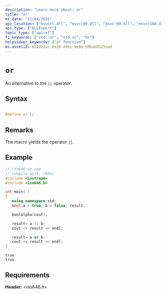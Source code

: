 ```yaml
---
description: "Learn more about: or"
title: "or"
ms.date: "11/04/2016"
api_location: ["msvcrt.dll", "msvcr80.dll", "msvcr90.dll", "msvcr100.dll", "msvcr100_clr0400.dll", "msvcr110.dll", "msvcr110_clr0400.dll", "msvcr120.dll", "msvcr120_clr0400.dll", "ucrtbase.dll"]
api_type: ["DLLExport"]
topic_type: ["apiref"]
f1_keywords: ["std::or", "std.or", "Or"]
helpviewer_keywords: ["or function"]
ms.assetid: 6523b3ac-0a18-44ec-9e9a-b9bab8525ead
---
```

# `or`

An alternative to the `||` operator.

## Syntax

```C

#define or ||
```

## Remarks

The macro yields the operator `||`.

## Example

```cpp
// iso646_or.cpp
// compile with: /EHsc
#include <iostream>
#include <iso646.h>

int main( )
{
   using namespace std;
   bool a = true, b = false, result;

   boolalpha(cout);

   result= a || b;
   cout << result << endl;

   result= a or b;
   cout << result << endl;
}
```

```Output
true
true
```

## Requirements

**Header:** \<iso646.h>
